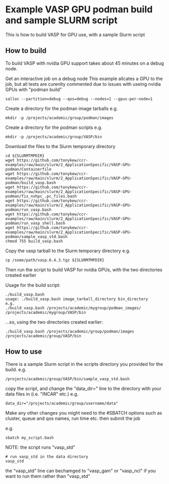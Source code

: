 # Example VASP GPU podman build and sample SLURM script

This is how to build VASP for GPU use, with a sample Slurm script

## How to build

To build VASP with nvidia GPU support takes about 45 minutes on a debug node.

Get an interactive job on a debug node
This example allcates a GPU to the job, but all tests are curenlty commented
due to issues with useing nvidia GPUs with "podman build"

```
salloc --partition=debug --qos=debug --nodes=1 --gpus-per-node=1
```

Create a directory for the podman image tarballs e.g.
```
mkdir -p /projects/academic/group/podman/images
```

Create a directory for the podman scripts e.g.
```
mkdir -p /projects/academic/group/VASP/bin
```

Download the files to the Slurm temporary directory

```
cd ${SLURMTMPDIR}
wget https://github.com/tonykew/ccr-examples/raw/main/slurm/2_ApplicationSpecific/VASP-GPU-podman/Containerfile
wget https://github.com/tonykew/ccr-examples/raw/main/slurm/2_ApplicationSpecific/VASP-GPU-podman/build_vasp.bash
wget https://github.com/tonykew/ccr-examples/raw/main/slurm/2_ApplicationSpecific/VASP-GPU-podman/fix_nvhpc_.pc_files.bash
wget https://github.com/tonykew/ccr-examples/raw/main/slurm/2_ApplicationSpecific/VASP-GPU-podman/run_vasp.bash
wget https://github.com/tonykew/ccr-examples/raw/main/slurm/2_ApplicationSpecific/VASP-GPU-podman/run_vasp_shell.bash
wget https://github.com/tonykew/ccr-examples/raw/main/slurm/2_ApplicationSpecific/VASP-GPU-podman/sample_vasp_std.bash
chmod 755 build_vasp.bash
```

Copy the vasp tarball to the Slurm temporary directory
e.g.

```
cp /some/path/vasp.6.4.3.tgz ${SLURMTMPDIR}
```

Then run the script to build VASP for nvidia GPUs, with the two directories
created earlier

Usage for the build script:

```
./build_vasp.bash 
usage: ./build_vasp.bash image_tarball_directory bin_directory
e.g.
./build_vasp.bash /projects/academic/mygroup/podman_images/ /projects/academic/mygroup/VASP/bin
```

...so, using the two directories created earlier:

```
./build_vasp.bash /projects/academic/group/podman/images /projects/academic/group/VASP/bin
```


## How to use

There is a sample Slurm script in the scripts directory you
provided for the build.
e.g.

```
/projects/academic/group/VASP/bin/sample_vasp_std.bash
```

copy the script, and change the "data_dir=" line to the directory with
your data files in (i.e. "INCAR" etc.)
e.g.

```
data_dir="/projects/academic/group/username/data"
```

Make any other changes you might need to the #SBATCH options
such as cluster, queue and qos names, run time etc.
then submit the job

e.g.
```
sbatch my_script.bash
```

NOTE: the script runs "vasp_std"

```
# run vasp_std in the data directory
vasp_std
```

the "vasp_std" line can bechamged to "vasp_gam" or "vasp_ncl" if you want
to run them rather than "vasp_std"

